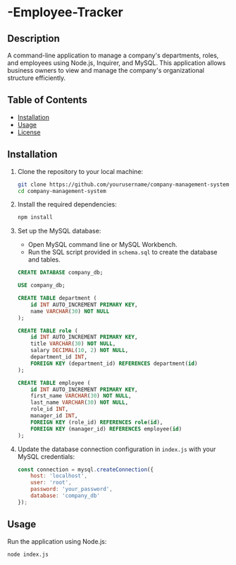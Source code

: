 # -Employee-Tracker

## Description

A command-line application to manage a company's departments, roles, and employees using Node.js, Inquirer, and MySQL. This application allows business owners to view and manage the company's organizational structure efficiently.

## Table of Contents

- [Installation](#installation)
- [Usage](#usage)
- [License](#license)

## Installation

1. Clone the repository to your local machine:
    ```bash
    git clone https://github.com/yourusername/company-management-system.git
    cd company-management-system
    ```

2. Install the required dependencies:
    ```bash
    npm install
    ```

3. Set up the MySQL database:
    - Open MySQL command line or MySQL Workbench.
    - Run the SQL script provided in `schema.sql` to create the database and tables.

    ```sql
    CREATE DATABASE company_db;

    USE company_db;

    CREATE TABLE department (
        id INT AUTO_INCREMENT PRIMARY KEY,
        name VARCHAR(30) NOT NULL
    );

    CREATE TABLE role (
        id INT AUTO_INCREMENT PRIMARY KEY,
        title VARCHAR(30) NOT NULL,
        salary DECIMAL(10, 2) NOT NULL,
        department_id INT,
        FOREIGN KEY (department_id) REFERENCES department(id)
    );

    CREATE TABLE employee (
        id INT AUTO_INCREMENT PRIMARY KEY,
        first_name VARCHAR(30) NOT NULL,
        last_name VARCHAR(30) NOT NULL,
        role_id INT,
        manager_id INT,
        FOREIGN KEY (role_id) REFERENCES role(id),
        FOREIGN KEY (manager_id) REFERENCES employee(id)
    );
    ```

4. Update the database connection configuration in `index.js` with your MySQL credentials:
    ```javascript
    const connection = mysql.createConnection({
        host: 'localhost',
        user: 'root',
        password: 'your_password',
        database: 'company_db'
    });
    ```

## Usage

Run the application using Node.js:
```bash
node index.js
 